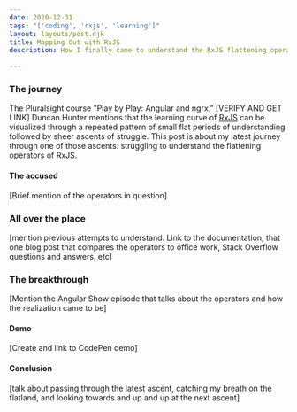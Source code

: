 ```yaml
---
date: 2020-12-31
tags: "['coding', 'rxjs', 'learning']"
layout: layouts/post.njk
title: Mapping Out with RxJS
description: How I finally came to understand the RxJS flattening operators.

---
```

### The journey

The Pluralsight course "Play by Play: Angular and ngrx," \[VERIFY AND GET LINK\] Duncan Hunter mentions that the learning curve of [RxJS](https://rxjs-dev.firebaseapp.com/ "RxJS home page") can be visualized through a repeated pattern of small flat periods of understanding followed by sheer ascents of struggle. This post is about my latest journey through one of those ascents: struggling to understand the flattening operators of RxJS.

#### The accused

\[Brief mention of the operators in question\]

### All over the place

\[mention previous attempts to understand. Link to the documentation, that one blog post that compares the operators to office work, Stack Overflow questions and answers, etc\]

### The breakthrough

\[Mention the Angular Show episode that talks about the operators and how the realization came to be\]

#### Demo

\[Create and link to CodePen demo\]

#### Conclusion

\[talk about passing through the latest ascent, catching my breath on the flatland, and looking towards and up and up at the next ascent\]